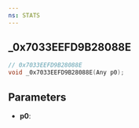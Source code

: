 ```yaml
---
ns: STATS
---
```

## _0x7033EEFD9B28088E

```c
// 0x7033EEFD9B28088E
void _0x7033EEFD9B28088E(Any p0);
```


## Parameters
* **p0**: 

